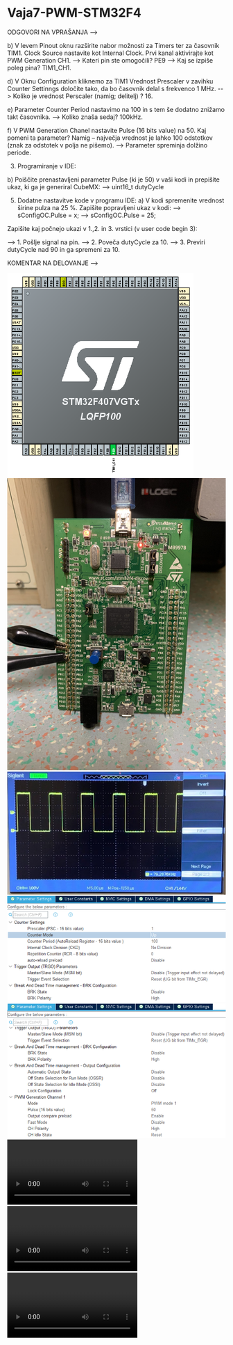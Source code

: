 # Vaja7-PWM-STM32F4

ODGOVORI NA VPRAŠANJA -->

b) V levem Pinout oknu razširite nabor možnosti za Timers ter za časovnik TIM1. Clock Source nastavite kot Internal Clock. Prvi kanal aktivirajte kot PWM Generation CH1. 
--> Kateri pin ste omogočili?  PE9
--> Kaj se izpiše poleg pina?  TIM1_CH1.

d) V Oknu Configuration kliknemo za TIM1 Vrednost Prescaler v zavihku Counter Settinngs določite tako, da bo časovnik delal s frekvenco 1 MHz.
--> Koliko je vrednost Perscaler (namig; delitelj) ?  16.

e) Parameter Counter Period nastavimo na 100 in s tem še dodatno znižamo takt časovnika.
--> Koliko znaša sedaj?  100kHz.

f) V PWM Generation Chanel nastavite Pulse (16 bits value) na 50. Kaj pomeni ta parameter? Namig – največja vrednost je lahko 100 odstotkov (znak za odstotek v polja ne pišemo).
--> Parameter spreminja dolžino periode.

3. Programiranje v IDE:

b) Poiščite prenastavljeni parameter Pulse (ki je 50) v vaši kodi in prepišite ukaz, ki ga je generiral CubeMX:
--> uint16_t dutyCycle

5. Dodatne nastavitve kode v programu IDE:
a) V kodi spremenite vrednost širine pulza na 25 %. Zapišite popravljeni ukaz v kodi:
--> sConfigOC.Pulse = x;
--> sConfigOC.Pulse = 25;

Zapišite kaj počnejo ukazi v 1.,2. in 3. vrstici (v user code begin 3):

--> 1. Pošlje signal na pin.
--> 2. Poveča dutyCycle za 10.
--> 3. Previri dutyCycle nad 90 in ga spremeni za 10.

KOMENTAR NA DELOVANJE --> 

![Pinout mikroprocesorja](https://raw.githubusercontent.com/bozoslapy/Vaja7-PWM-STM32F4/main/7%20pinout.PNG)
![Slika vezave](https://raw.githubusercontent.com/bozoslapy/Vaja7-PWM-STM32F4/main/IMG_0443.jpeg)
![Slika na osciloskopu](https://raw.githubusercontent.com/bozoslapy/Vaja7-PWM-STM32F4/main/Slika%20osciloskopa.PNG)
![Tim1_del1](https://raw.githubusercontent.com/bozoslapy/Vaja7-PWM-STM32F4/main/tim1%201%20del.PNG)
![Tim1_del2 ](https://raw.githubusercontent.com/bozoslapy/Vaja7-PWM-STM32F4/main/tim%201%202%20del.PNG)
![Video 1](https://github.com/bozoslapy/Vaja7-PWM-STM32F4/blob/main/IMG_0445.MOV)
![Video 2](https://github.com/bozoslapy/Vaja7-PWM-STM32F4/blob/main/IMG-0446.MOV)
![Video 3](https://github.com/bozoslapy/Vaja7-PWM-STM32F4/blob/main/IMG-0448.MOV)

